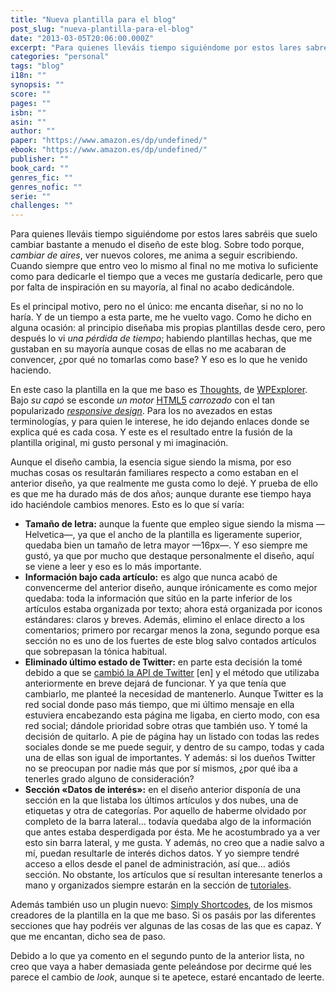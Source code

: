 ```yaml
---
title: "Nueva plantilla para el blog"
post_slug: "nueva-plantilla-para-el-blog"
date: "2013-03-05T20:06:00.000Z"
excerpt: "Para quienes lleváis tiempo siguiéndome por estos lares sabréis que suelo cambiar bastante a menudo el diseño de este blog. Sobre todo porque, <em>cambiar de aires</em>, ver nuevos colores, me anima a seguir escribiendo. Cuando siempre que entro veo lo mismo al final no me motiva lo suficiente como para dedicarle el tiempo que a veces me gustaría dedicarle, pero que por falta de inspiración en su mayoría, al final no acabo dedicándole."
categories: "personal"
tags: "blog"
i18n: ""
synopsis: ""
score: ""
pages: ""
isbn: ""
asin: ""
author: ""
paper: "https://www.amazon.es/dp/undefined/"
ebook: "https://www.amazon.es/dp/undefined/"
publisher: ""
book_card: ""
genres_fic: ""
genres_nofic: ""
serie: ""
challenges: ""
---
```


Para quienes lleváis tiempo siguiéndome por estos lares sabréis que suelo cambiar bastante a menudo el diseño de este blog. Sobre todo porque, _cambiar de aires_, ver nuevos colores, me anima a seguir escribiendo. Cuando siempre que entro veo lo mismo al final no me motiva lo suficiente como para dedicarle el tiempo que a veces me gustaría dedicarle, pero que por falta de inspiración en su mayoría, al final no acabo dedicándole.

Es el principal motivo, pero no el único: me encanta diseñar, si no no lo haría. Y de un tiempo a esta parte, me he vuelto vago. Como he dicho en alguna ocasión: al principio diseñaba mis propias plantillas desde cero, pero después lo vi _una pérdida de tiempo_; habiendo plantillas hechas, que me gustaban en su mayoría aunque cosas de ellas no me acabaran de convencer, ¿por qué no tomarlas como base? Y eso es lo que he venido haciendo.

En este caso la plantilla en la que me baso es [Thoughts](http://www.wpexplorer.me/thoughts/), de [WPExplorer](http://www.wpexplorer.me). Bajo _su capó_ se esconde _un motor_ [HTML5](http://es.wikipedia.org/wiki/HTML5) _carrozado_ con el tan popularizado _[responsive design](http://es.wikipedia.org/wiki/Dise%C3%B1o_web_adaptativo)_. Para los no avezados en estas terminologías, y para quien le interese, he ido dejando enlaces donde se explica qué es cada cosa. Y este es el resultado entre la fusión de la plantilla original, mi gusto personal y mi imaginación.

Aunque el diseño cambia, la esencia sigue siendo la misma, por eso muchas cosas os resultarán familiares respecto a como estaban en el anterior diseño, ya que realmente me gusta como lo dejé. Y prueba de ello es que me ha durado más de dos años; aunque durante ese tiempo haya ido haciéndole cambios menores. Esto es lo que sí varía:

- **Tamaño de letra:** aunque la fuente que empleo sigue siendo la misma —Helvetica—, ya que el ancho de la plantilla es ligeramente superior, quedaba bien un tamaño de letra mayor —16px—. Y eso siempre me gustó, ya que por mucho que destaque personalmente el diseño, aquí se viene a leer y eso es lo más importante.
- **Información bajo cada artículo:** es algo que nunca acabó de convencerme del anterior diseño, aunque irónicamente es como mejor quedaba: toda la información que sitúo en la parte inferior de los artículos estaba organizada por texto; ahora está organizada por iconos estándares: claros y breves. Además, elimino el enlace directo a los comentarios; primero por recargar menos la zona, segundo porque esa sección no es uno de los fuertes de este blog salvo contados artículos que sobrepasan la tónica habitual.
- **Eliminado último estado de Twitter:** en parte esta decisión la tomé debido a que se [cambió la API de Twitter](https://dev.twitter.com/blog/changes-coming-to-twitter-api) \[en\] y el método que utilizaba anteriormente en breve dejará de funcionar. Y ya que tenía que cambiarlo, me planteé la necesidad de mantenerlo. Aunque Twitter es la red social donde paso más tiempo, que mi último mensaje en ella estuviera encabezando esta página me ligaba, en cierto modo, con esa red social; dándole prioridad sobre otras que también uso. Y tomé la decisión de quitarlo. A pie de página hay un listado con todas las redes sociales donde se me puede seguir, y dentro de su campo, todas y cada una de ellas son igual de importantes. Y además: si los dueños Twitter no se preocupan por nadie más que por sí mismos, ¿por qué iba a tenerles grado alguno de consideración?
- **Sección «Datos de interés»:** en el diseño anterior disponía de una sección en la que listaba los últimos artículos y dos nubes, una de etiquetas y otra de categorías. Por aquello de haberme olvidado por completo de la barra lateral… todavía quedaba algo de la información que antes estaba desperdigada por ésta. Me he acostumbrado ya a ver esto sin barra lateral, y me gusta. Y además, no creo que a nadie salvo a mí, puedan resultarle de interés dichos datos. Y yo siempre tendré acceso a ellos desde el panel de administración, así que… adiós sección. No obstante, los artículos que sí resultan interesante tenerlos a mano y organizados siempre estarán en la sección de [tutoriales](/tutoriales/).

Además también uso un plugin nuevo: [Simply Shortcodes](http://www.wpexplorer.com/symple-shortcodes/), de los mismos creadores de la plantilla en la que me baso. Si os pasáis por las diferentes secciones que hay podréis ver algunas de las cosas de las que es capaz. Y que me encantan, dicho sea de paso.

Debido a lo que ya comento en el segundo punto de la anterior lista, no creo que vaya a haber demasiada gente peleándose por decirme qué les parece el cambio de _look_, aunque si te apetece, estaré encantado de leerte.
